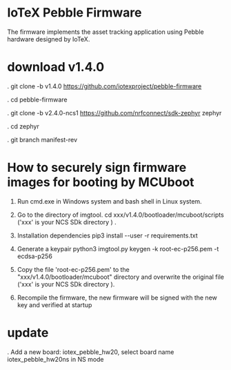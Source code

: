 
# IoTeX Pebble Firmware

The firmware implements the asset tracking application using Pebble hardware designed by IoTeX.

# download v1.4.0

. git clone -b v1.4.0 https://github.com/iotexproject/pebble-firmware

. cd  pebble-firmware

. git clone -b v2.4.0-ncs1  https://github.com/nrfconnect/sdk-zephyr  zephyr

. cd  zephyr

. git branch manifest-rev

# How to securely sign firmware images for booting by MCUboot

1.  Run cmd.exe in Windows system and bash shell in Linux system.

2.    Go to the directory of imgtool.
cd    xxx/v1.4.0/bootloader/mcuboot/scripts  ('xxx' is your NCS SDk directory ) .

3.   Installation dependencies 
pip3 install --user -r  requirements.txt

4. Generate a keypair
python3  imgtool.py  keygen -k root-ec-p256.pem -t ecdsa-p256

5.  Copy the file 'root-ec-p256.pem' to the  "xxx/v1.4.0/bootloader/mcuboot"  directory and overwrite the original file ('xxx' is your NCS SDk directory ). 


6.   Recompile the firmware, the new firmware will be signed with the new key and verified at startup

# update
. Add a new board: iotex_pebble_hw20, select board name iotex_pebble_hw20ns in NS mode

